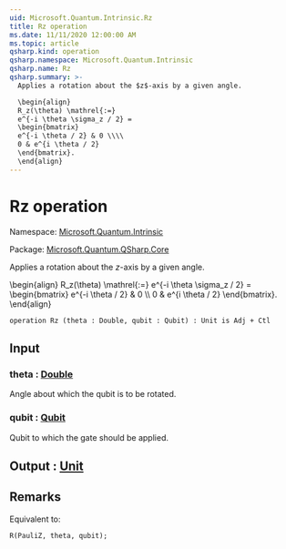 ```yaml
---
uid: Microsoft.Quantum.Intrinsic.Rz
title: Rz operation
ms.date: 11/11/2020 12:00:00 AM
ms.topic: article
qsharp.kind: operation
qsharp.namespace: Microsoft.Quantum.Intrinsic
qsharp.name: Rz
qsharp.summary: >-
  Applies a rotation about the $z$-axis by a given angle.

  \begin{align}
  R_z(\theta) \mathrel{:=}
  e^{-i \theta \sigma_z / 2} =
  \begin{bmatrix}
  e^{-i \theta / 2} & 0 \\\\
  0 & e^{i \theta / 2}
  \end{bmatrix}.
  \end{align}
---
```


# Rz operation

Namespace: [Microsoft.Quantum.Intrinsic](xref:Microsoft.Quantum.Intrinsic)

Package: [Microsoft.Quantum.QSharp.Core](https://nuget.org/packages/Microsoft.Quantum.QSharp.Core)


Applies a rotation about the $z$-axis by a given angle.\begin{align}R_z(\theta) \mathrel{:=}e^{-i \theta \sigma_z / 2} =\begin{bmatrix}e^{-i \theta / 2} & 0 \\\\0 & e^{i \theta / 2}\end{bmatrix}.\end{align}

```qsharp
operation Rz (theta : Double, qubit : Qubit) : Unit is Adj + Ctl
```


## Input

### theta : [Double](xref:microsoft.quantum.lang-ref.double)

Angle about which the qubit is to be rotated.


### qubit : [Qubit](xref:microsoft.quantum.lang-ref.qubit)

Qubit to which the gate should be applied.



## Output : [Unit](xref:microsoft.quantum.lang-ref.unit)



## Remarks

Equivalent to:```qsharpR(PauliZ, theta, qubit);```